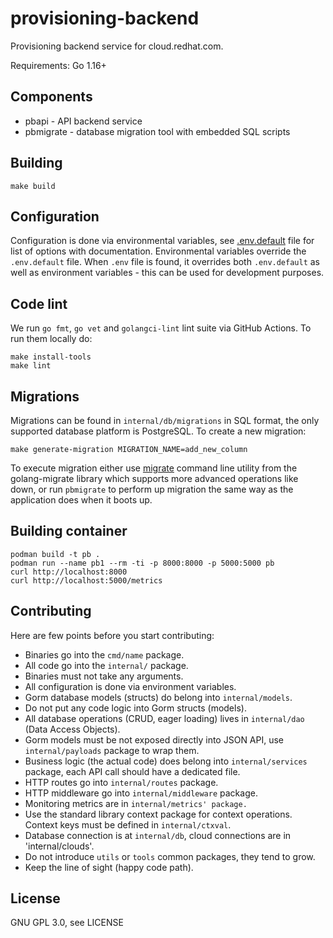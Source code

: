 # provisioning-backend

Provisioning backend service for cloud.redhat.com.

Requirements: Go 1.16+

## Components

* pbapi - API backend service
* pbmigrate - database migration tool with embedded SQL scripts

## Building

```
make build
```

## Configuration

Configuration is done via environmental variables, see [.env.default](/.env.default) file for list of options with documentation. Environmental variables override the `.env.default` file. When `.env` file is found, it overrides both `.env.default` as well as environment variables - this can be used for development purposes.

## Code lint

We run `go fmt`, `go vet` and `golangci-lint` lint suite via GitHub Actions. To run them locally do:

```
make install-tools
make lint
```

## Migrations

Migrations can be found in `internal/db/migrations` in SQL format, the only supported database platform is PostgreSQL. To create a new migration:

```
make generate-migration MIGRATION_NAME=add_new_column
```

To execute migration either use [migrate](https://github.com/golang-migrate/migrate/tree/master/cmd/migrate) command line utility from the golang-migrate library which supports more advanced operations like down, or run `pbmigrate` to perform up migration the same way as the application does when it boots up.

## Building container

```
podman build -t pb .
podman run --name pb1 --rm -ti -p 8000:8000 -p 5000:5000 pb
curl http://localhost:8000
curl http://localhost:5000/metrics
```

## Contributing

Here are few points before you start contributing:

* Binaries go into the `cmd/name` package.
* All code go into the `internal/` package.
* Binaries must not take any arguments.
* All configuration is done via environment variables.
* Gorm database models (structs) do belong into `internal/models`.
* Do not put any code logic into Gorm structs (models).
* All database operations (CRUD, eager loading) lives in `internal/dao` (Data Access Objects).
* Gorm models must be not exposed directly into JSON API, use `internal/payloads` package to wrap them.
* Business logic (the actual code) does belong into `internal/services` package, each API call should have a dedicated file.
* HTTP routes go into `internal/routes` package.
* HTTP middleware go into `internal/middleware` package.
* Monitoring metrics are in `internal/metrics' package.`
* Use the standard library context package for context operations. Context keys must be defined in `internal/ctxval`.
* Database connection is at `internal/db`, cloud connections are in 'internal/clouds'.
* Do not introduce `utils` or `tools` common packages, they tend to grow.
* Keep the line of sight (happy code path).

## License

GNU GPL 3.0, see LICENSE
